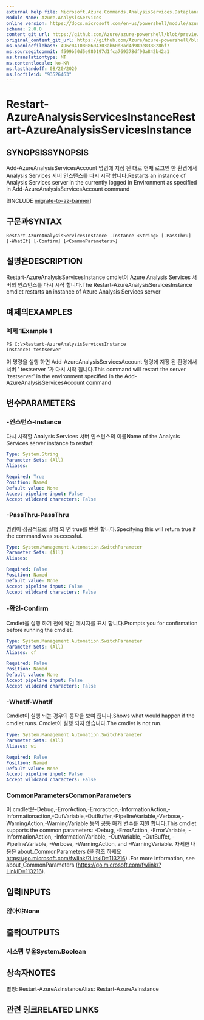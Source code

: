 ```yaml
---
external help file: Microsoft.Azure.Commands.AnalysisServices.Dataplane.dll-Help.xml
Module Name: Azure.AnalysisServices
online version: https://docs.microsoft.com/en-us/powershell/module/azurerm.analysisservices/restart-azureanalysisservicesinstance
schema: 2.0.0
content_git_url: https://github.com/Azure/azure-powershell/blob/preview/src/ResourceManager/AnalysisServices/Commands.AnalysisServices.Dataplane/help/Restart-AzureAnalysisServicesInstance.md
original_content_git_url: https://github.com/Azure/azure-powershell/blob/preview/src/ResourceManager/AnalysisServices/Commands.AnalysisServices.Dataplane/help/Restart-AzureAnalysisServicesInstance.md
ms.openlocfilehash: 496c0410808604303ab60d8ad4d989e838828bf7
ms.sourcegitcommit: f599b50d5e980197d1fca769378df90a842b42a1
ms.translationtype: MT
ms.contentlocale: ko-KR
ms.lasthandoff: 08/20/2020
ms.locfileid: "93526463"
---
```

# <span data-ttu-id="02b9a-101">Restart-AzureAnalysisServicesInstance</span><span class="sxs-lookup"><span data-stu-id="02b9a-101">Restart-AzureAnalysisServicesInstance</span></span>

## <span data-ttu-id="02b9a-102">SYNOPSIS</span><span class="sxs-lookup"><span data-stu-id="02b9a-102">SYNOPSIS</span></span>
<span data-ttu-id="02b9a-103">Add-AzureAnalysisServicesAccount 명령에 지정 된 대로 현재 로그인 한 환경에서 Analysis Services 서버 인스턴스를 다시 시작 합니다.</span><span class="sxs-lookup"><span data-stu-id="02b9a-103">Restarts an instance of Analysis Services server in the currently logged in Environment as specified in Add-AzureAnalysisServicesAccount command</span></span>

[!INCLUDE [migrate-to-az-banner](../../includes/migrate-to-az-banner.md)]

## <span data-ttu-id="02b9a-104">구문과</span><span class="sxs-lookup"><span data-stu-id="02b9a-104">SYNTAX</span></span>

```
Restart-AzureAnalysisServicesInstance -Instance <String> [-PassThru] [-WhatIf] [-Confirm] [<CommonParameters>]
```

## <span data-ttu-id="02b9a-105">설명은</span><span class="sxs-lookup"><span data-stu-id="02b9a-105">DESCRIPTION</span></span>
<span data-ttu-id="02b9a-106">Restart-AzureAnalysisServicesInstance cmdlet이 Azure Analysis Services 서버의 인스턴스를 다시 시작 합니다.</span><span class="sxs-lookup"><span data-stu-id="02b9a-106">The Restart-AzureAnalysisServicesInstance cmdlet restarts an instance of Azure Analysis Services server</span></span>

## <span data-ttu-id="02b9a-107">예제의</span><span class="sxs-lookup"><span data-stu-id="02b9a-107">EXAMPLES</span></span>

### <span data-ttu-id="02b9a-108">예제 1</span><span class="sxs-lookup"><span data-stu-id="02b9a-108">Example 1</span></span>
```
PS C:\>Restart-AzureAnalysisServicesInstance
Instance: testserver
```

<span data-ttu-id="02b9a-109">이 명령을 실행 하면 Add-AzureAnalysisServicesAccount 명령에 지정 된 환경에서 서버 ' testserver '가 다시 시작 됩니다.</span><span class="sxs-lookup"><span data-stu-id="02b9a-109">This command will restart the server 'testserver' in the environment specified in the Add-AzureAnalysisServicesAccount command</span></span>

## <span data-ttu-id="02b9a-110">변수</span><span class="sxs-lookup"><span data-stu-id="02b9a-110">PARAMETERS</span></span>

### <span data-ttu-id="02b9a-111">-인스턴스</span><span class="sxs-lookup"><span data-stu-id="02b9a-111">-Instance</span></span>
<span data-ttu-id="02b9a-112">다시 시작할 Analysis Services 서버 인스턴스의 이름</span><span class="sxs-lookup"><span data-stu-id="02b9a-112">Name of the Analysis Services server instance to restart</span></span>

```yaml
Type: System.String
Parameter Sets: (All)
Aliases:

Required: True
Position: Named
Default value: None
Accept pipeline input: False
Accept wildcard characters: False
```

### <span data-ttu-id="02b9a-113">-PassThru</span><span class="sxs-lookup"><span data-stu-id="02b9a-113">-PassThru</span></span>
<span data-ttu-id="02b9a-114">명령이 성공적으로 실행 되 면 true를 반환 합니다.</span><span class="sxs-lookup"><span data-stu-id="02b9a-114">Specifying this will return true if the command was successful.</span></span>

```yaml
Type: System.Management.Automation.SwitchParameter
Parameter Sets: (All)
Aliases:

Required: False
Position: Named
Default value: None
Accept pipeline input: False
Accept wildcard characters: False
```

### <span data-ttu-id="02b9a-115">-확인</span><span class="sxs-lookup"><span data-stu-id="02b9a-115">-Confirm</span></span>
<span data-ttu-id="02b9a-116">Cmdlet을 실행 하기 전에 확인 메시지를 표시 합니다.</span><span class="sxs-lookup"><span data-stu-id="02b9a-116">Prompts you for confirmation before running the cmdlet.</span></span>

```yaml
Type: System.Management.Automation.SwitchParameter
Parameter Sets: (All)
Aliases: cf

Required: False
Position: Named
Default value: None
Accept pipeline input: False
Accept wildcard characters: False
```

### <span data-ttu-id="02b9a-117">-WhatIf</span><span class="sxs-lookup"><span data-stu-id="02b9a-117">-WhatIf</span></span>
<span data-ttu-id="02b9a-118">Cmdlet이 실행 되는 경우의 동작을 보여 줍니다.</span><span class="sxs-lookup"><span data-stu-id="02b9a-118">Shows what would happen if the cmdlet runs.</span></span>
<span data-ttu-id="02b9a-119">Cmdlet이 실행 되지 않습니다.</span><span class="sxs-lookup"><span data-stu-id="02b9a-119">The cmdlet is not run.</span></span>

```yaml
Type: System.Management.Automation.SwitchParameter
Parameter Sets: (All)
Aliases: wi

Required: False
Position: Named
Default value: None
Accept pipeline input: False
Accept wildcard characters: False
```

### <span data-ttu-id="02b9a-120">CommonParameters</span><span class="sxs-lookup"><span data-stu-id="02b9a-120">CommonParameters</span></span>
<span data-ttu-id="02b9a-121">이 cmdlet은-Debug,-ErrorAction,-Erroraction,-InformationAction,-Informationaction,-OutVariable,-OutBuffer,-PipelineVariable,-Verbose,-WarningAction,-WarningVariable 등의 공통 매개 변수를 지원 합니다.</span><span class="sxs-lookup"><span data-stu-id="02b9a-121">This cmdlet supports the common parameters: -Debug, -ErrorAction, -ErrorVariable, -InformationAction, -InformationVariable, -OutVariable, -OutBuffer, -PipelineVariable, -Verbose, -WarningAction, and -WarningVariable.</span></span> <span data-ttu-id="02b9a-122">자세한 내용은 about_CommonParameters (을 참조 하세요 https://go.microsoft.com/fwlink/?LinkID=113216) .</span><span class="sxs-lookup"><span data-stu-id="02b9a-122">For more information, see about_CommonParameters (https://go.microsoft.com/fwlink/?LinkID=113216).</span></span>

## <span data-ttu-id="02b9a-123">입력</span><span class="sxs-lookup"><span data-stu-id="02b9a-123">INPUTS</span></span>

### <span data-ttu-id="02b9a-124">않아야</span><span class="sxs-lookup"><span data-stu-id="02b9a-124">None</span></span>

## <span data-ttu-id="02b9a-125">출력</span><span class="sxs-lookup"><span data-stu-id="02b9a-125">OUTPUTS</span></span>

### <span data-ttu-id="02b9a-126">시스템 부울</span><span class="sxs-lookup"><span data-stu-id="02b9a-126">System.Boolean</span></span>

## <span data-ttu-id="02b9a-127">상속자</span><span class="sxs-lookup"><span data-stu-id="02b9a-127">NOTES</span></span>
<span data-ttu-id="02b9a-128">별칭: Restart-AzureAsInstance</span><span class="sxs-lookup"><span data-stu-id="02b9a-128">Alias: Restart-AzureAsInstance</span></span>

## <span data-ttu-id="02b9a-129">관련 링크</span><span class="sxs-lookup"><span data-stu-id="02b9a-129">RELATED LINKS</span></span>
